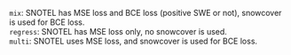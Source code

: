 ```mix```: SNOTEL has MSE loss and BCE loss (positive SWE or not), snowcover is used for BCE loss.  
```regress```: SNOTEL has MSE loss only, no snowcover is used.  
```multi```: SNOTEL uses MSE loss, and snowcover is used for BCE loss.  

